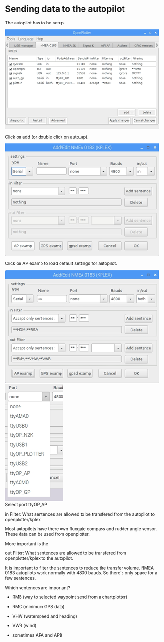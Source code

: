 # Sending data to the autopilot

The autopilot has to be setup

![](/en/setup-autopilot-window.jpg)

Click on add \(or double click on auto\_ap\).

![](/en/setup-autopilot-window1.jpg)

Click on AP examp to load default settings for autopilot.

![](/en/setup-autopilot-window2.jpg)       ![](/en/setup-autopilot-window3.jpg)  
                                                                                                                                                         Select port ttyOP\_AP

in Filter: What sentences are allowed to be transfered from the autopilot to openplotter/kplex.

Most autopilots have there own fluxgate compass and rudder angle sensor. These data can be used from openplotter.

More important is the

out Filter: What sentences are allowed to be transfered from openplotter/kplex to the autopilot.

It is important to filter the sentences to reduce the transfer volume. NMEA 0183 autopilots work normally with 4800 bauds. So there's only space for a few sentences.

Which sentences are important?

* RMB \(way to selected waypoint send from a chartplotter\)

* RMC \(minimum GPS data\)

* VHW \(waterspeed and heading\)

* VWR \(wind\)

* sometimes APA and APB




